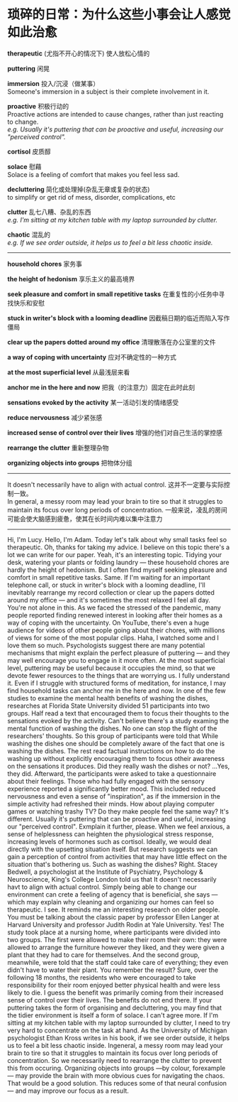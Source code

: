 # 琐碎的日常：为什么这些小事会让人感觉如此治愈

**therapeutic**     (尤指不开心的情况下) 使人放松心情的

**puttering**       闲晃

**immersion**       投入/沉浸（做某事）   
Someone's immersion in a subject is their complete involvement in it.

**proactive**       积极行动的   
Proactive actions are intended to cause changes, rather than just reacting to change.    
*e.g. Usually it's puttering that can be proactive and useful, increasing our "perceived control".*
                
**cortisol**       皮质醇

**solace**          慰藉  
Solace is a feeling of comfort that makes you feel less sad.

**decluttering**    简化或处理掉(杂乱无章或复杂的状态)  
to simplify or get rid of mess, disorder, complications, etc
                
**clutter**         乱七八糟、杂乱的东西  
 *e.g. I'm sitting at my kitchen table with my laptop surrounded by clutter.*

**chaotic**         混乱的  
*e.g. If we see order outside, it helps us to feel a bit less chaotic inside.*

---
**household chores**            家务事  

**the height of hedonism**      享乐主义的最高境界  

**seek pleasure and comfort in small repetitive tasks**     在重复性的小任务中寻找快乐和安慰  

**stuck in writer's block with a looming deadline**         因截稿日期的临近而陷入写作僵局  

**clear up the papers dotted around my office**             清理散落在办公室里的文件  

**a way of coping with uncertainty**    应对不确定性的一种方式  

**at the most superficial level**       从最浅层来看  

**anchor me in the here and now**       把我（的注意力）固定在此时此刻  

**sensations evoked by the activity**   某一活动引发的情绪感受  

**reduce nervousness**  减少紧张感  

**increased sense of control over their lives** 增强的他们对自己生活的掌控感  

**rearrange the clutter**           重新整理杂物  

**organizing objects into groups**  把物体分组  

---

It doesn't necessarily have to align with actual control.  这并不一定要与实际控制一致。  
In general, a messy room may lead your brain to tire so that it struggles to maintain its focus over long periods of concentration.  一般来说，凌乱的房间可能会使大脑感到疲惫，使其在长时间内难以集中注意力

---

Hi, I'm Lucy.
Hello, I'm Adam. Today let's talk about why small tasks feel so therapeutic.
Oh, thanks for taking my advice. I believe on this topic there's a lot we can write for our paper.
Yeah, it's an interesting topic. Tidying your desk, watering your plants or folding laundry — these household chores are hardly the height of hedonism. But I often find myself seeking pleasure and comfort in small repetitive tasks.
Same. If I'm waiting for an important telephone call, or stuck in writer's block with a looming deadline, I'll inevitably rearrange my record collection or clear up the papers dotted around my office — and it's sometimes the most relaxed I feel all day.
You're not alone in this. As we faced the stressed of the pandemic, many people reported finding renewed interest in looking after their homes as a way of coping with the uncertainty. On YouTube, there's even a huge audience for videos of other people going about their chores, with millions of views for some of the most popular clips.
Haha, I watched some and I love them so much.
Psychologists suggest there are many potential mechanisms that might explain the perfect pleasure of puttering — and they may well encourage you to engage in it more often. 
At the most superficial level, puttering may be useful because it occupies the mind, so that we devote fewer resources to the things that are worrying us.
I fully understand it. Even if I struggle with structured forms of meditation, for instance, I may find household tasks can anchor me in the here and now.
In one of the few studies to examine the mental health benefits of washing the dishes, researches at Florida State University divided 51 participants into two groups. Half read a text that encouraged them to focus their thoughts to the sensations evoked by the activity. 
Can't believe there's a study examing the mental function of washing the dishes.
No one can stop the flight of the researchers' thoughts. So this group of participants were told that While washing the dishes one should be completely aware of the fact that one is washing the dishes. The rest read factual instructions on how to do the washing up without explicitly encouraging them to focus otheir awareness on the sensations it produces.
Did they really wash the dishes or not?
...Yes, they did. Afterward, the participants were asked to take a questionnaire about their feelings. Those who had fully engaged with the sensory experience reported a significantly better mood. This included reduced nervousness and even a sense of "inspiration", as if the immersion in the simple activity had refreshed their minds.
How about playing computer games or watching trashy TV? Do they make people feel the same way?
It's different. Usually it's puttering that can be proactive and useful, increasing our "perceived control".
Exmplain it further, please.
When we feel anxious, a sense of helplessness can heighten the physiological stress response, increasing levels of hormones such as cortisol. Ideally, we would deal directly with the upsetting situation itself. But research suggests we can gain a perception of control from activities that may have little effect on the situation that's bothering us.
Such as washing the dishes?
Right. Stacey Bedwell, a psychologist at the Institute of Psychiatry, Psychology & Neuroscience, King's College London told us that It doesn't necessarily havt to align with actual control. Simply being able to change our environment can crete a feeling of agency that is beneficial, she says — which may explain why cleaning and organizing our homes can feel so therapeutic.
I see. It reminds me an interesting research on older people.
You must be talking about the classic paper by professor Ellen Langer at Harvard University and professor Judith Rodin at Yale University.
Yes! The study took place at a nursing home, where participants were divided into two groups. The first were allowed to make their room their own: they were allowed to arrange the furniture however they liked, and they were given a plant that they had to care for themselves. And the second group, meanwhile, were told that the staff could take care of everything; they even didn't have to water their plant.
You remember the result?
Sure, over the following 18 months, the residents who were encouraged to take responsibility for their room enjoyed better physical health and were less likely to die.
I guess the benefit was primarily coming from their increased sense of control over their lives.
The benefits do not end there. If your puttering takes the form of organising and decluttering, you may find that the tidier environment is itself a form of solace.
I can't agree more. If I'm sitting at my kitchen table with my laptop surrounded by clutter, I need to try very hard to concentrate on the task at hand.
As the University of Michigan psychologist Ethan Kross writes in his book, if we see order outside, it helps us to feel a bit less chaotic inside.
Ingeneral, a messy room may lead your brain to tire so that it struggles to maintain its focus over long periods of concentration.
So we necessarily need to rearrange the clutter to prevent this from occuring.
Organizing objects into groups —by colour, forexample — may provide the brain with more obvious cues for navigating the chaos.
That would be a good solution. This reduces some of that neural confusion — and may improve our focus as a result.
